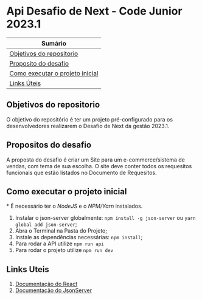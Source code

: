 # Api Desafio de Next - Code Junior 2023.1

| **Sumário** |
|-------------|
| [Objetivos do repositorio](#objetivos-do-repositorio) |
| [Proposito do desafio](#proposito-do-desafio) |
| [Como executar o projeto inicial](#como-executar-o-projeto-inicial) |
| [Links Úteis](#links-uteis) |

## Objetivos do repositorio
O objetivo do repositório é ter um projeto pré-configurado para os desenvolvedores realizarem o Desafio de Next da gestão 2023.1.
## Propositos do desafio
A proposta do desafio é criar um Site para um e-commerce/sistema de vendas, com tema de sua escolha. O site deve conter todos os requesitos funcionais que estão listados no Documento de Requesitos.
<br>
## Como executar o projeto inicial
\* É necessário ter o _NodeJS_ e o _NPM/Yarn_ instalados.
1. Instalar o json-server globalmente: `npm install -g json-server` ou `yarn global add json-server`;
2. Abra o Terminal na Pasta do Projeto;
3. Instale as dependências necessárias: `npm install`;
4. Para rodar a API utilize `npm run api`
5. Para rodar o projeto utilize `npm run dev`

## Links Uteis
1. [Documentação do React](https://reactjs.org/)
2. [Documentação do JsonServer](https://github.com/typicode/json-server)
